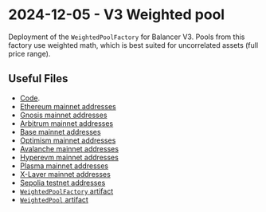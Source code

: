 # 2024-12-05 - V3 Weighted pool

Deployment of the `WeightedPoolFactory` for Balancer V3.
Pools from this factory use weighted math, which is best suited for uncorrelated assets (full price range).

## Useful Files

- [Code](https://github.com/balancer/balancer-v3-monorepo/commit/25d73b3d091f5dde943ad6b7d90db9569222510d).
- [Ethereum mainnet addresses](./output/mainnet.json)
- [Gnosis mainnet addresses](./output/gnosis.json)
- [Arbitrum mainnet addresses](./output/arbitrum.json)
- [Base mainnet addresses](./output/base.json)
- [Optimism mainnet addresses](./output/optimism.json)
- [Avalanche mainnet addresses](./output/avalanche.json)
- [Hyperevm mainnet addresses](./output/hyperevm.json)
- [Plasma mainnet addresses](./output/plasma.json)
- [X-Layer mainnet addresses](./output/xlayer.json)
- [Sepolia testnet addresses](./output/sepolia.json)
- [`WeightedPoolFactory` artifact](./artifact/WeightedPoolFactory.json)
- [`WeightedPool` artifact](./artifact/WeightedPool.json)
